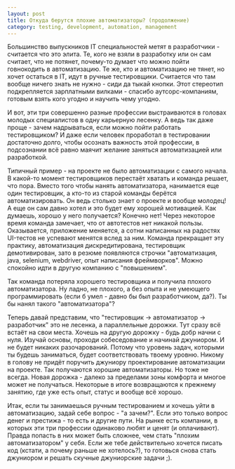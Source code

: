 ```yaml
---
layout: post
title: Откуда берутся плохие автоматизаторы? (продолжение)
category: testing, development, automation, management
---
```


Большинство выпускников IT специальностей метят в разработчики - считается что это элита. Те, кого не взяли в разработку или он сам считает, что не потянет, почему-то думает что можно пойти говнокодить в автоматизацию. Те же, кто и автоматизацию не тянет, но хочет остаться в IT, идут в ручные тестировщики. Считается что там вообще ничего знать не нужно - сиди да тыкай кнопки. Этот стереотип подкрепляется зарплатными вилками - спасибо аутсорс-компаниям, готовым взять кого угодно и научить чему угодно.

И вот, эти три совершенно разные профессии выстраиваются в головах молодых специалистов в одну карьерную лесенку. А ведь так даже проще - зачем надрываться, если можно пойти работать тестировщиком? И даже если человек проработал в тестировании достаточно долго, чтобы осознать важность этой профессии, в подсознании всё равно маячит желание заняться автоматизацией или разработкой.

Типичный пример - на проекте не было автоматизации с самого начала. В какой-то момент тестировщиков перестаёт хватать и команда решает, что пора. Вместо того чтобы нанять автоматизатора, нанимается еще один тестировщик, а кто-то из старой команды берётся автоматизировать. Он ведь столько знает о проекте и вообще молодец! А еще он сам давно хотел и это будет ему хорошей мотивацией. Как думаешь, хорошо у него получается? Конечно нет! Через некоторое время команда замечает, что от автотестов нет никакой пользы. Оказывается, приложение меняется, а сотни написанных на радостях UI-тестов не успевают менятся вслед за ним. Команда прекращает эту практику, автоматизация дискредитирована, тестировщик демотивирован, зато в резюме появляются строчки "автоматизация, java, selenium, webdriver, опыт написания фреймворков". Можно спокойно идти в другую компанию с "повышением".

Так команда потеряла хорошего тестировщика и получила плохого автоматизатора. Ну ладно, не плохого, а без опыта и не умеющего программировать (если б умел - давно бы был разработчиком, да?). Ты бы нанял такого "автоматизатора"?

Теперь давай представим, что "тестировщик -> автоматизатор -> разработчик" это не лесенка, а параллельные дорожки. Тут сразу всё встаёт на свои места. Хочешь на другую дорожку - будь добр начни с нуля. Изучай основы, проходи собеседование и начинай джуниором. И не будет никаких разочарований. Потому что уровень задач, которыми ты будешь заниматься, будет соответствовать твоему уровню. Никому в голову не придёт поручить джуниору проектирование автоматизации на проекте. Так получаются хорошие автоматизаторы. Но тоже не всегда. Новая дорожка - далеко за пределами зоны комфорта и многое может не получаться. Некоторые в итоге возвращаются к прежнему занятию, где уже есть опыт, статус и вообще всё хорошо.

Итак, если ты занимаешься ручным тестированием и хочешь уйти в автоматизацию, задай себе вопрос - "а зачем?". Если это только вопрос денег и престижа - то есть и другие пути. На рынке есть компании, в которых эти три профессии одинаково любят и ценят (и оплачивают). Правда попасть в них может быть сложнее, чем стать "плохим автоматизатором" у себя. Если же тебе действительно хочется писать код (кстати, а почему раньше не хотелось?), то готовься снова стать джуниором и решать скучные джуниорские задачи ;).
